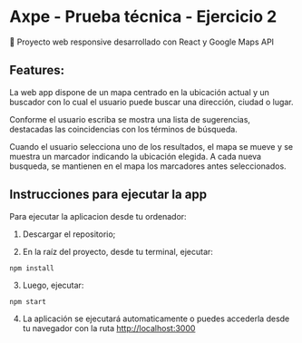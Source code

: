 # Axpe - Prueba técnica - Ejercicio 2

:round_pushpin: Proyecto web responsive desarrollado con React y Google Maps API 

## Features: 
La web app dispone de un mapa centrado en la ubicación actual y un buscador con lo cual el usuario puede buscar una dirección, ciudad o lugar. 

Conforme el usuario escriba se mostra una lista de sugerencias, destacadas las coincidencias con los términos de búsqueda.

Cuando el usuario selecciona uno de los resultados, el mapa se mueve y se muestra un marcador indicando la ubicación elegida. A cada nueva busqueda, se mantienen en el mapa los marcadores antes seleccionados.

## Instrucciones para ejecutar la app
Para ejecutar la aplicacion desde tu ordenador: 

  1) Descargar el repositorio;
  
  2) En la raíz del proyecto, desde tu terminal, ejecutar:
    
   `npm install`
    
  3) Luego, ejecutar:
   
   `npm start`
   
  4) La aplicación se ejecutará automaticamente o puedes accederla desde tu navegador con la ruta [http://localhost:3000](http://localhost:3000)

